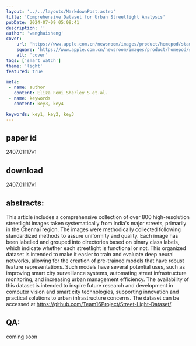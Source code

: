 ```yaml
---
layout: '../../layouts/MarkdownPost.astro'
title: 'Comprehensive Dataset for Urban Streetlight Analysis'
pubDate: 2024-07-09 05:09:41
description: ''
author: 'wanghaisheng'
cover:
    url: 'https://www.apple.com.cn/newsroom/images/product/homepod/standard/Apple-HomePod-hero-230118_big.jpg.large_2x.jpg'
    square: 'https://www.apple.com.cn/newsroom/images/product/homepod/standard/Apple-HomePod-hero-230118_big.jpg.large_2x.jpg'
    alt: 'cover'
tags: ['smart watch'] 
theme: 'light'
featured: true

meta:
 - name: author
   content: Eliza Femi Sherley S et.al.
 - name: keywords
   content: key3, key4

keywords: key1, key2, key3
---
```


## paper id
2407.01117v1
## download
[2407.01117v1](http://arxiv.org/abs/2407.01117v1)
## abstracts:
This article includes a comprehensive collection of over 800 high-resolution streetlight images taken systematically from India's major streets, primarily in the Chennai region. The images were methodically collected following standardized methods to assure uniformity and quality. Each image has been labelled and grouped into directories based on binary class labels, which indicate whether each streetlight is functional or not. This organized dataset is intended to make it easier to train and evaluate deep neural networks, allowing for the creation of pre-trained models that have robust feature representations. Such models have several potential uses, such as improving smart city surveillance systems, automating street infrastructure monitoring, and increasing urban management efficiency. The availability of this dataset is intended to inspire future research and development in computer vision and smart city technologies, supporting innovation and practical solutions to urban infrastructure concerns. The dataset can be accessed at https://github.com/Team16Project/Street-Light-Dataset/.
## QA:
coming soon
